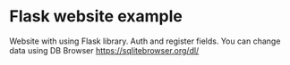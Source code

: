 # Flask website example
Website with using Flask library. Auth and register fields.
You can change data using DB Browser https://sqlitebrowser.org/dl/

